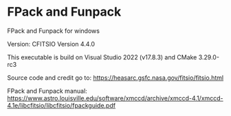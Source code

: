 # FPack and Funpack

FPack and Funpack for windows

Version: CFITSIO Version 4.4.0

This executable is build on Visual Studio 2022 (v17.8.3) and CMake 3.29.0-rc3

Source code and credit go to: https://heasarc.gsfc.nasa.gov/fitsio/fitsio.html

FPack and Funpack manual: https://www.astro.louisville.edu/software/xmccd/archive/xmccd-4.1/xmccd-4.1e/libcfitsio/libcfitsio/fpackguide.pdf
